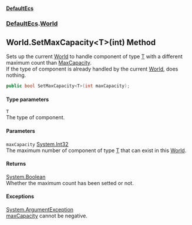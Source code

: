 #### [DefaultEcs](./index.md 'index')
### [DefaultEcs](./DefaultEcs.md 'DefaultEcs').[World](./DefaultEcs-World.md 'DefaultEcs.World')
## World.SetMaxCapacity&lt;T&gt;(int) Method
Sets up the current [World](./DefaultEcs-World.md 'DefaultEcs.World') to handle component of type [T](#DefaultEcs-World-SetMaxCapacity-T-(int)-T 'DefaultEcs.World.SetMaxCapacity&lt;T&gt;(int).T') with a different maximum count than [MaxCapacity](./DefaultEcs-World-MaxCapacity.md 'DefaultEcs.World.MaxCapacity').  
If the type of component is already handled by the current [World](./DefaultEcs-World.md 'DefaultEcs.World'), does nothing.  
```C#
public bool SetMaxCapacity<T>(int maxCapacity);
```
#### Type parameters
<a name='DefaultEcs-World-SetMaxCapacity-T-(int)-T'></a>
`T`  
The type of component.  
  
#### Parameters
<a name='DefaultEcs-World-SetMaxCapacity-T-(int)-maxCapacity'></a>
`maxCapacity` [System.Int32](https://docs.microsoft.com/en-us/dotnet/api/System.Int32 'System.Int32')  
The maximum number of component of type [T](#DefaultEcs-World-SetMaxCapacity-T-(int)-T 'DefaultEcs.World.SetMaxCapacity&lt;T&gt;(int).T') that can exist in this [World](./DefaultEcs-World.md 'DefaultEcs.World').  
  
#### Returns
[System.Boolean](https://docs.microsoft.com/en-us/dotnet/api/System.Boolean 'System.Boolean')  
Whether the maximum count has been setted or not.  
#### Exceptions
[System.ArgumentException](https://docs.microsoft.com/en-us/dotnet/api/System.ArgumentException 'System.ArgumentException')  
[maxCapacity](#DefaultEcs-World-SetMaxCapacity-T-(int)-maxCapacity 'DefaultEcs.World.SetMaxCapacity&lt;T&gt;(int).maxCapacity') cannot be negative.  

